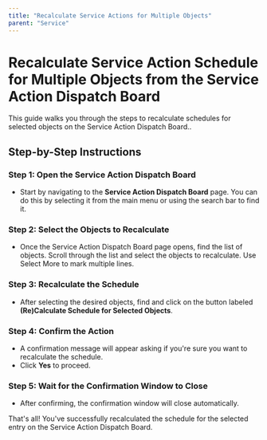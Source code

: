 ```yaml
---
title: "Recalculate Service Actions for Multiple Objects"
parent: "Service"
---
```


# Recalculate Service Action Schedule for Multiple Objects from the Service Action Dispatch Board

This guide walks you through the steps to recalculate schedules for selected objects on the Service Action Dispatch Board..

## Step-by-Step Instructions

### Step 1: Open the Service Action Dispatch Board

- Start by navigating to the **Service Action Dispatch Board** page. You can do this by selecting it from the main menu or using the search bar to find it.

### Step 2: Select the Objects to Recalculate

- Once the Service Action Dispatch Board page opens, find the list of objects. Scroll through the list and select the objects to recalculate. Use Select More to mark multiple lines.

### Step 3: Recalculate the Schedule

- After selecting the desired objects, find and click on the button labeled **(Re)Calculate Schedule for Selected Objects**.

### Step 4: Confirm the Action

- A confirmation message will appear asking if you're sure you want to recalculate the schedule.
- Click **Yes** to proceed.

### Step 5: Wait for the Confirmation Window to Close

- After confirming, the confirmation window will close automatically.

That's all! You've successfully recalculated the schedule for the selected entry on the Service Action Dispatch Board.